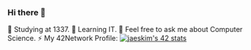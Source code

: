 ### Hi there 👋
🔭 Studying at 1337.
🌱 Learning IT.
💬 Feel free to ask me about Computer Science.
⚡ My 42Network Profile:
[![jaeskim's 42 stats](https://badge42.herokuapp.com/api/stats/ahamdy)](https://profile.intra.42.fr/users/ahamdy)
